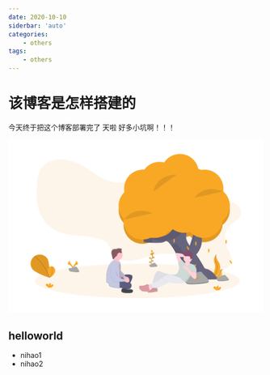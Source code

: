 ```yaml
---
date: 2020-10-10
siderbar: 'auto'
categories: 
    - others
tags: 
    - others
---
```


# 该博客是怎样搭建的

今天终于把这个博客部署完了 天啦 好多小坑啊！！！

<div style="text-align:center">
    <img src="./imgs/friendship.png" alt="秋天哦" style="width: 550px">
</div>

## helloworld

- nihao1
- nihao2